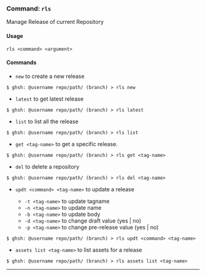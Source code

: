 ### Command: `rls`

Manage Release of current Repository

#### Usage
`rls <command> <argument>`

#### Commands

* `new` to create a new release

```shell
$ ghsh: @username repo/path/ (branch) > rls new
```

* `latest` to get latest release

```shell
$ ghsh: @username repo/path/ (branch) > rls latest
```

* `list` to list all the release

```shell
$ ghsh: @username repo/path/ (branch) > rls list
```

* `get <tag-name>` to get a specific release.

```shell
$ ghsh: @username repo/path/ (branch) > rls get <tag-name>
```

* `del` to delete a repository

```shell
$ ghsh: @username repo/path/ (branch) > rls del <tag-name>
```

* `updt <command> <tag-name>` to update a release

    * `-t <tag-name>` to update tagname
    * `-n <tag-name>` to update name
    * `-b <tag-name>` to update body
    * `-d <tag-name>` to change draft value (yes | no)
    * `-p <tag-name>` to change pre-release value (yes | no)

```shell
$ ghsh: @username repo/path/ (branch) > rls updt <command> <tag-name>
```

* `assets list <tag-name>` to list assets for a release

```shell
$ ghsh: @username repo/path/ (branch) > rls assets list <tag-name>
```

***